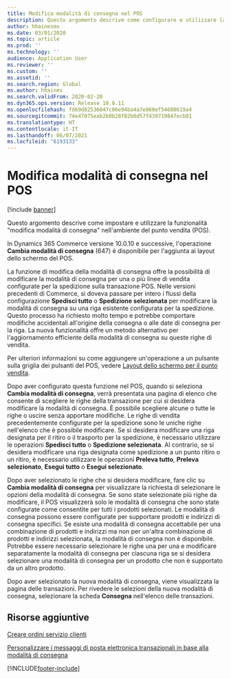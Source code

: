 ```yaml
---
title: Modifica modalità di consegna nel POS
description: Questo argomento descrive come configurare e utilizzare la modalità di modifica dell'operazione di consegna nel POS.
author: hhainesms
ms.date: 03/01/2020
ms.topic: article
ms.prod: ''
ms.technology: ''
audience: Application User
ms.reviewer: ''
ms.custom: ''
ms.assetid: ''
ms.search.region: Global
ms.author: hhaines
ms.search.validFrom: 2020-02-20
ms.dyn365.ops.version: Release 10.0.11
ms.openlocfilehash: fd69d82536047c06e94ba4a7e860ef54680619a4
ms.sourcegitcommit: 74e47075eab2b0b28f82b0d57f439719847ecb01
ms.translationtype: HT
ms.contentlocale: it-IT
ms.lasthandoff: 06/07/2021
ms.locfileid: "6193133"
---
```

# <a name="change-mode-of-delivery-in-pos"></a>Modifica modalità di consegna nel POS

[!include [banner](includes/banner.md)]

Questo argomento descrive come impostare e utilizzare la funzionalità "modifica modalità di consegna" nell'ambiente del punto vendita (POS). 

In Dynamics 365 Commerce versione 10.0.10 e successive, l'operazione **Cambia modalità di consegna** (647) è disponibile per l'aggiunta ai layout dello schermo del POS.

La funzione di modifica della modalità di consegna offre la possibilità di modificare la modalità di consegna per una o più linee di vendita configurate per la spedizione sulla transazione POS. Nelle versioni precedenti di Commerce, si doveva passare per intero i flussi della configurazione **Spedisci tutto** o **Spedizione selezionata** per modificare la modalità di consegna su una riga esistente configurata per la spedizione. Questo processo ha richiesto molto tempo e potrebbe comportare modifiche accidentali all'origine della consegna o alle date di consegna per la riga. La nuova funzionalità offre un metodo alternativo per l'aggiornamento efficiente della modalità di consegna su queste righe di vendita.

Per ulteriori informazioni su come aggiungere un'operazione a un pulsante sulla griglia dei pulsanti del POS, vedere [Layout dello schermo per il punto vendita](pos-screen-layouts.md).

Dopo aver configurato questa funzione nel POS, quando si seleziona **Cambia modalità di consegna**, verrà presentata una pagina di elenco che consente di scegliere le righe della transazione per cui si desidera modificare la modalità di consegna. È possibile scegliere alcune o tutte le righe o uscire senza apportare modifiche. Le righe di vendita precedentemente configurate per la spedizione sono le uniche righe nell'elenco che è possibile modificare. Se si desidera modificare una riga designata per il ritiro o il trasporto per la spedizione, è necessario utilizzare le operazioni **Spedisci tutto** o **Spedizione selezionata**. Al contrario, se si desidera modificare una riga designata come spedizione a un punto ritiro o un ritiro, è necessario utilizzare le operazioni **Preleva tutto**, **Preleva selezionato**, **Esegui tutto** o **Esegui selezionato**.

Dopo aver selezionato le righe che si desidera modificare, fare clic su **Cambia modalità di consegna** per visualizzare la richiesta di selezionare le opzioni della modalità di consegna. Se sono state selezionate più righe da modificare, il POS visualizzerà solo le modalità di consegna che sono state configurate come consentite per tutti i prodotti selezionati. Le modalità di consegna possono essere configurate per supportare prodotti e indirizzi di consegna specifici. Se esiste una modalità di consegna accettabile per una combinazione di prodotti e indirizzi ma non per un'altra combinazione di prodotti e indirizzi selezionata, la modalità di consegna non è disponibile. Potrebbe essere necessario selezionare le righe una per una e modificare separatamente la modalità di consegna per ciascuna riga se si desidera selezionare una modalità di consegna per un prodotto che non è supportato da un altro prodotto.  

Dopo aver selezionato la nuova modalità di consegna, viene visualizzata la pagina delle transazioni. Per rivedere le selezioni della nuova modalità di consegna, selezionare la scheda **Consegna** nell'elenco delle transazioni.

## <a name="additional-resources"></a>Risorse aggiuntive

[Creare ordini servizio clienti](tasks/create-call-center-orders.md)

[Personalizzare i messaggi di posta elettronica transazionali in base alla modalità di consegna](customize-email-delivery-mode.md)


[!INCLUDE[footer-include](../includes/footer-banner.md)]